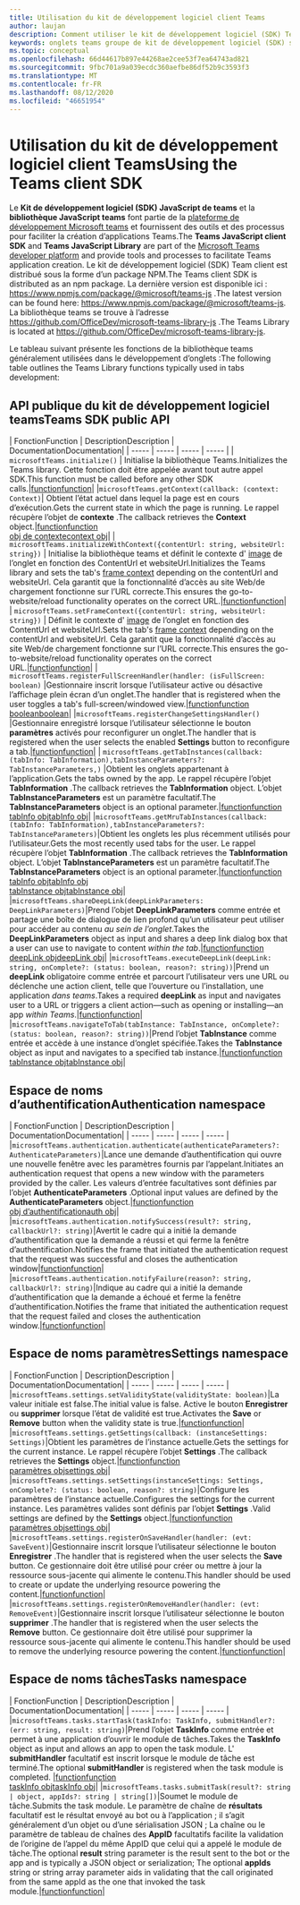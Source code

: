 ```yaml
---
title: Utilisation du kit de développement logiciel client Teams
author: laujan
description: Comment utiliser le kit de développement logiciel (SDK) Team client pour ajouter une fonctionnalité de teams à vos onglets personnalisés
keywords: onglets teams groupe de kit de développement logiciel (SDK) statique Java personnel
ms.topic: conceptual
ms.openlocfilehash: 66d44617b897e44268ae2cee53f7ea64743ad821
ms.sourcegitcommit: 9fbc701a9a039ecdc360aefbe86df52b9c3593f3
ms.translationtype: MT
ms.contentlocale: fr-FR
ms.lasthandoff: 08/12/2020
ms.locfileid: "46651954"
---
```

# <a name="using-the-teams-client-sdk"></a><span data-ttu-id="867bc-104">Utilisation du kit de développement logiciel client Teams</span><span class="sxs-lookup"><span data-stu-id="867bc-104">Using the Teams client SDK</span></span>

<span data-ttu-id="867bc-105">Le **Kit de développement logiciel (SDK) JavaScript de teams**  et la **bibliothèque JavaScript teams** font partie de la [plateforme de développement Microsoft teams](https://msdn.microsoft.com/microsoft-teams) et fournissent des outils et des processus pour faciliter la création d’applications Teams.</span><span class="sxs-lookup"><span data-stu-id="867bc-105">The **Teams JavaScript client SDK**  and **Teams JavaScript Library** are part of the [Microsoft Teams developer platform](https://msdn.microsoft.com/microsoft-teams) and provide tools and processes to facilitate Teams application creation.</span></span> <span data-ttu-id="867bc-106">Le kit de développement logiciel (SDK) Team client est distribué sous la forme d’un package NPM.</span><span class="sxs-lookup"><span data-stu-id="867bc-106">The Teams client SDK is distributed as an npm package.</span></span> <span data-ttu-id="867bc-107">La dernière version est disponible ici : <https://www.npmjs.com/package/@microsoft/teams-js> .</span><span class="sxs-lookup"><span data-stu-id="867bc-107">The latest version can be found here: <https://www.npmjs.com/package/@microsoft/teams-js>.</span></span> <span data-ttu-id="867bc-108">La bibliothèque teams se trouve à l’adresse <https://github.com/OfficeDev/microsoft-teams-library-js> .</span><span class="sxs-lookup"><span data-stu-id="867bc-108">The Teams Library is located at <https://github.com/OfficeDev/microsoft-teams-library-js>.</span></span>

<span data-ttu-id="867bc-109">Le tableau suivant présente les fonctions de la bibliothèque teams généralement utilisées dans le développement d’onglets :</span><span class="sxs-lookup"><span data-stu-id="867bc-109">The following table outlines the Teams Library functions typically used in tabs development:</span></span>

## <a name="teams-sdk-public-api"></a><span data-ttu-id="867bc-110">API publique du kit de développement logiciel teams</span><span class="sxs-lookup"><span data-stu-id="867bc-110">Teams SDK public API</span></span> 

| <span data-ttu-id="867bc-111">Fonction</span><span class="sxs-lookup"><span data-stu-id="867bc-111">Function</span></span>  | <span data-ttu-id="867bc-112">Description</span><span class="sxs-lookup"><span data-stu-id="867bc-112">Description</span></span>          | <span data-ttu-id="867bc-113">Documentation</span><span class="sxs-lookup"><span data-stu-id="867bc-113">Documentation</span></span>|
| -----     | -----     | -----    | -----        |
| `microsoftTeams.initialize()` | <span data-ttu-id="867bc-114">Initialise la bibliothèque Teams.</span><span class="sxs-lookup"><span data-stu-id="867bc-114">Initializes the Teams library.</span></span> <span data-ttu-id="867bc-115">Cette fonction doit être appelée avant tout autre appel SDK.</span><span class="sxs-lookup"><span data-stu-id="867bc-115">This function must be called before any other SDK calls.</span></span>|[<span data-ttu-id="867bc-116">function</span><span class="sxs-lookup"><span data-stu-id="867bc-116">function</span></span>](/javascript/api/@microsoft/teams-js/microsoftteams?view=msteams-client-js-latest#initialize-any-)|
|`microsoftTeams.getContext(callback: (context: Context)`| <span data-ttu-id="867bc-117">Obtient l’état actuel dans lequel la page est en cours d’exécution.</span><span class="sxs-lookup"><span data-stu-id="867bc-117">Gets the current state in which the page is running.</span></span> <span data-ttu-id="867bc-118">Le rappel récupère l’objet de **contexte** .</span><span class="sxs-lookup"><span data-stu-id="867bc-118">The callback retrieves the **Context** object.</span></span>|[<span data-ttu-id="867bc-119">function</span><span class="sxs-lookup"><span data-stu-id="867bc-119">function</span></span>](/javascript/api/@microsoft/teams-js/microsoftteams?view=msteams-client-js-latest#getcontext--context--context-----void-)<br/>[<span data-ttu-id="867bc-120">obj de contexte</span><span class="sxs-lookup"><span data-stu-id="867bc-120">context obj</span></span>](/javascript/api/@microsoft/teams-js/microsoftteams.context?view=msteams-client-js-latest)|
| `microsoftTeams.initializeWithContext({contentUrl: string, websiteUrl: string})` | <span data-ttu-id="867bc-121">Initialise la bibliothèque teams et définit le contexte d' [image](/javascript/api/@microsoft/teams-js/microsoftteams.framecontext?view=msteams-client-js-latest) de l’onglet en fonction des ContentUrl et websiteUrl.</span><span class="sxs-lookup"><span data-stu-id="867bc-121">Initializes the Teams library and sets the tab's [frame context](/javascript/api/@microsoft/teams-js/microsoftteams.framecontext?view=msteams-client-js-latest) depending on the contentUrl and websiteUrl.</span></span> <span data-ttu-id="867bc-122">Cela garantit que la fonctionnalité d’accès au site Web/de chargement fonctionne sur l’URL correcte.</span><span class="sxs-lookup"><span data-stu-id="867bc-122">This ensures the go-to-website/reload functionality operates on the correct URL.</span></span>|[<span data-ttu-id="867bc-123">function</span><span class="sxs-lookup"><span data-stu-id="867bc-123">function</span></span>](/javascript/api/@microsoft/teams-js/microsoftteams?view=msteams-client-js-latest#initializewithframecontext-framecontext--------void--string---)|
| `microsoftTeams.setFrameContext({contentUrl: string, websiteUrl: string})` | <span data-ttu-id="867bc-124">Définit le contexte d' [image](/javascript/api/@microsoft/teams-js/microsoftteams.framecontext?view=msteams-client-js-latest) de l’onglet en fonction des ContentUrl et websiteUrl.</span><span class="sxs-lookup"><span data-stu-id="867bc-124">Sets the tab's [frame context](/javascript/api/@microsoft/teams-js/microsoftteams.framecontext?view=msteams-client-js-latest) depending on the contentUrl and websiteUrl.</span></span> <span data-ttu-id="867bc-125">Cela garantit que la fonctionnalité d’accès au site Web/de chargement fonctionne sur l’URL correcte.</span><span class="sxs-lookup"><span data-stu-id="867bc-125">This ensures the go-to-website/reload functionality operates on the correct URL.</span></span>|[<span data-ttu-id="867bc-126">function</span><span class="sxs-lookup"><span data-stu-id="867bc-126">function</span></span>](/javascript/api/@microsoft/teams-js/microsoftteams?view=msteams-client-js-latest#setframecontext-framecontext-)|
| `microsoftTeams.registerFullScreenHandler(handler: (isFullScreen: boolean)` |<span data-ttu-id="867bc-127">Gestionnaire inscrit lorsque l’utilisateur active ou désactive l’affichage plein écran d’un onglet.</span><span class="sxs-lookup"><span data-stu-id="867bc-127">The handler that is registered when the user toggles a tab's full-screen/windowed view.</span></span>|[<span data-ttu-id="867bc-128">function</span><span class="sxs-lookup"><span data-stu-id="867bc-128">function</span></span>](/javascript/api/@microsoft/teams-js/microsoftteams?view=msteams-client-js-latest#registerfullscreenhandler--isfullscreen--boolean-----void-)<br/>[<span data-ttu-id="867bc-129">boolean</span><span class="sxs-lookup"><span data-stu-id="867bc-129">boolean</span></span>](/javascript/api/@microsoft/teams-js/microsoftteams.context?view=msteams-client-js-latest#isfullscreen)|
|`microsoftTeams.registerChangeSettingsHandler()` |<span data-ttu-id="867bc-130">Gestionnaire enregistré lorsque l’utilisateur sélectionne le bouton **paramètres** activés pour reconfigurer un onglet.</span><span class="sxs-lookup"><span data-stu-id="867bc-130">The handler that is registered when the user selects the enabled **Settings** button to reconfigure a tab.</span></span>|[<span data-ttu-id="867bc-131">function</span><span class="sxs-lookup"><span data-stu-id="867bc-131">function</span></span>](/javascript/api/@microsoft/teams-js/microsoftteams?view=msteams-client-js-latest#registerchangesettingshandler-------void-)|
| `microsoftTeams.getTabInstances(callback: (tabInfo: TabInformation),tabInstanceParameters?: TabInstanceParameters,)` |<span data-ttu-id="867bc-132">Obtient les onglets appartenant à l’application.</span><span class="sxs-lookup"><span data-stu-id="867bc-132">Gets the tabs owned by the app.</span></span> <span data-ttu-id="867bc-133">Le rappel récupère l’objet **TabInformation** .</span><span class="sxs-lookup"><span data-stu-id="867bc-133">The callback retrieves the **TabInformation** object.</span></span> <span data-ttu-id="867bc-134">L’objet **TabInstanceParameters** est un paramètre facultatif.</span><span class="sxs-lookup"><span data-stu-id="867bc-134">The **TabInstanceParameters** object is an optional parameter.</span></span>|[<span data-ttu-id="867bc-135">function</span><span class="sxs-lookup"><span data-stu-id="867bc-135">function</span></span>](/javascript/api/@microsoft/teams-js/microsoftteams?view=msteams-client-js-latest#gettabinstances--tabinfo--tabinformation-----void--tabinstanceparameters-)<br/>[<span data-ttu-id="867bc-136">tabInfo obj</span><span class="sxs-lookup"><span data-stu-id="867bc-136">tabInfo obj</span></span>](/javascript/api/@microsoft/teams-js/microsoftteams.tabinformation?view=msteams-client-js-latest)|
|`microsoftTeams.getMruTabInstances(callback: (tabInfo: TabInformation),tabInstanceParameters?: TabInstanceParameters)`|<span data-ttu-id="867bc-137">Obtient les onglets les plus récemment utilisés pour l’utilisateur.</span><span class="sxs-lookup"><span data-stu-id="867bc-137">Gets the most recently used tabs for the user.</span></span> <span data-ttu-id="867bc-138">Le rappel récupère l’objet **TabInformation** .</span><span class="sxs-lookup"><span data-stu-id="867bc-138">The callback retrieves the **TabInformation** object.</span></span> <span data-ttu-id="867bc-139">L’objet **TabInstanceParameters** est un paramètre facultatif.</span><span class="sxs-lookup"><span data-stu-id="867bc-139">The **TabInstanceParameters** object is an optional parameter.</span></span>|[<span data-ttu-id="867bc-140">function</span><span class="sxs-lookup"><span data-stu-id="867bc-140">function</span></span>](/javascript/api/@microsoft/teams-js/microsoftteams?view=msteams-client-js-latest#getmrutabinstances--tabinfo--tabinformation-----void--tabinstanceparameters-)<br/>[<span data-ttu-id="867bc-141">tabInfo obj</span><span class="sxs-lookup"><span data-stu-id="867bc-141">tabInfo obj</span></span>](/javascript/api/@microsoft/teams-js/microsoftteams.teaminformation?view=msteams-client-js-latest)<br/>[<span data-ttu-id="867bc-142">tabInstance obj</span><span class="sxs-lookup"><span data-stu-id="867bc-142">tabInstance obj</span></span>](/javascript/api/@microsoft/teams-js/microsoftteams.tabinstanceparameters?view=msteams-client-js-latest)|
|`microsoftTeams.shareDeepLink(deepLinkParameters: DeepLinkParameters)`|<span data-ttu-id="867bc-143">Prend l’objet **DeepLinkParameters** comme entrée et partage une boîte de dialogue de lien profond qu’un utilisateur peut utiliser pour accéder au contenu *au sein de l’onglet*.</span><span class="sxs-lookup"><span data-stu-id="867bc-143">Takes the **DeepLinkParameters** object as input and shares a deep link dialog box that a user can use to navigate to content *within the tab*.</span></span>|[<span data-ttu-id="867bc-144">function</span><span class="sxs-lookup"><span data-stu-id="867bc-144">function</span></span>](/javascript/api/@microsoft/teams-js/microsoftteams?view=msteams-client-js-latest#sharedeeplink-deeplinkparameters-)<br/>[<span data-ttu-id="867bc-145">deepLink obj</span><span class="sxs-lookup"><span data-stu-id="867bc-145">deepLink obj</span></span>](/javascript/api/@microsoft/teams-js/microsoftteams.deeplinkparameters?view=msteams-client-js-latest)|
|`microsoftTeams.executeDeepLink(deepLink: string, onComplete?: (status: boolean, reason?: string))`|<span data-ttu-id="867bc-146">Prend un **deepLink** obligatoire comme entrée et parcourt l’utilisateur vers une URL ou déclenche une action client, telle que l’ouverture ou l’installation, une application *dans teams*.</span><span class="sxs-lookup"><span data-stu-id="867bc-146">Takes a required **deepLink** as input and navigates user to a URL or triggers a client action—such as opening or installing—an app *within Teams*.</span></span>|[<span data-ttu-id="867bc-147">function</span><span class="sxs-lookup"><span data-stu-id="867bc-147">function</span></span>](/javascript/api/@microsoft/teams-js/microsoftteams?view=msteams-client-js-latest#executedeeplink-string---status--boolean--reason---string-----void-)|
|`microsoftTeams.navigateToTab(tabInstance: TabInstance, onComplete?: (status: boolean, reason?: string))`|<span data-ttu-id="867bc-148">Prend l’objet **TabInstance** comme entrée et accède à une instance d’onglet spécifiée.</span><span class="sxs-lookup"><span data-stu-id="867bc-148">Takes the **TabInstance** object as input and navigates to a specified tab instance.</span></span>|[<span data-ttu-id="867bc-149">function</span><span class="sxs-lookup"><span data-stu-id="867bc-149">function</span></span>](/javascript/api/@microsoft/teams-js/microsoftteams?view=msteams-client-js-latest#navigatetotab-tabinstance-)<br/>[<span data-ttu-id="867bc-150">tabInstance obj</span><span class="sxs-lookup"><span data-stu-id="867bc-150">tabInstance obj</span></span>](/javascript/api/@microsoft/teams-js/microsoftteams.tabinstance?view=msteams-client-js-latest)|

## <a name="authentication-namespace"></a><span data-ttu-id="867bc-151">Espace de noms d’authentification</span><span class="sxs-lookup"><span data-stu-id="867bc-151">Authentication namespace</span></span>

| <span data-ttu-id="867bc-152">Fonction</span><span class="sxs-lookup"><span data-stu-id="867bc-152">Function</span></span>  | <span data-ttu-id="867bc-153">Description</span><span class="sxs-lookup"><span data-stu-id="867bc-153">Description</span></span>          | <span data-ttu-id="867bc-154">Documentation</span><span class="sxs-lookup"><span data-stu-id="867bc-154">Documentation</span></span>|
| -----     | -----     | -----    | -----        |
|`microsoftTeams.authentication.authenticate(authenticateParameters?: AuthenticateParameters)`|<span data-ttu-id="867bc-155">Lance une demande d’authentification qui ouvre une nouvelle fenêtre avec les paramètres fournis par l’appelant.</span><span class="sxs-lookup"><span data-stu-id="867bc-155">Initiates an authentication request that opens a new window with the parameters provided by the caller.</span></span> <span data-ttu-id="867bc-156">Les valeurs d’entrée facultatives sont définies par l’objet **AuthenticateParameters** .</span><span class="sxs-lookup"><span data-stu-id="867bc-156">Optional input values are defined by the **AuthenticateParameters** object.</span></span>|[<span data-ttu-id="867bc-157">function</span><span class="sxs-lookup"><span data-stu-id="867bc-157">function</span></span>](/javascript/api/@microsoft/teams-js/microsoftteams.authentication?view=msteams-client-js-latest#authenticate-authenticateparameters-)<br/>[<span data-ttu-id="867bc-158">obj d’authentification</span><span class="sxs-lookup"><span data-stu-id="867bc-158">auth obj</span></span>](/javascript/api/@microsoft/teams-js/microsoftteams.authentication.authenticateparameters?view=msteams-client-js-latest)|
|`microsoftTeams.authentication.notifySuccess(result?: string, callbackUrl?: string)`|<span data-ttu-id="867bc-159">Avertit le cadre qui a initié la demande d’authentification que la demande a réussi et qui ferme la fenêtre d’authentification.</span><span class="sxs-lookup"><span data-stu-id="867bc-159">Notifies the frame that initiated the authentication request that the request was successful and closes the authentication window</span></span>|[<span data-ttu-id="867bc-160">function</span><span class="sxs-lookup"><span data-stu-id="867bc-160">function</span></span>](/javascript/api/@microsoft/teams-js/microsoftteams.authentication?view=msteams-client-js-latest#notifysuccess-string--string-)|
|`microsoftTeams.authentication.notifyFailure(reason?: string, callbackUrl?: string)`|<span data-ttu-id="867bc-161">Indique au cadre qui a initié la demande d’authentification que la demande a échoué et ferme la fenêtre d’authentification.</span><span class="sxs-lookup"><span data-stu-id="867bc-161">Notifies the frame that initiated the authentication request that the request failed and closes the authentication window.</span></span>|[<span data-ttu-id="867bc-162">function</span><span class="sxs-lookup"><span data-stu-id="867bc-162">function</span></span>](/javascript/api/@microsoft/teams-js/microsoftteams.authentication?view=msteams-client-js-latest#notifyfailure-string--string-)|

## <a name="settings-namespace"></a><span data-ttu-id="867bc-163">Espace de noms paramètres</span><span class="sxs-lookup"><span data-stu-id="867bc-163">Settings namespace</span></span>

| <span data-ttu-id="867bc-164">Fonction</span><span class="sxs-lookup"><span data-stu-id="867bc-164">Function</span></span>  | <span data-ttu-id="867bc-165">Description</span><span class="sxs-lookup"><span data-stu-id="867bc-165">Description</span></span>          | <span data-ttu-id="867bc-166">Documentation</span><span class="sxs-lookup"><span data-stu-id="867bc-166">Documentation</span></span>|
| -----     | -----     | -----    | -----        |
|`microsoftTeams.settings.setValidityState(validityState: boolean)`|<span data-ttu-id="867bc-167">La valeur initiale est false.</span><span class="sxs-lookup"><span data-stu-id="867bc-167">The initial value is false.</span></span> <span data-ttu-id="867bc-168">Active le bouton **Enregistrer** ou **supprimer** lorsque l’état de validité est true.</span><span class="sxs-lookup"><span data-stu-id="867bc-168">Activates the **Save** or **Remove** button when the validity state is true.</span></span>|[<span data-ttu-id="867bc-169">function</span><span class="sxs-lookup"><span data-stu-id="867bc-169">function</span></span>](/javascript/api/@microsoft/teams-js/microsoftteams.settings?view=msteams-client-js-latest#setvaliditystate-boolean-)|
|`microsoftTeams.settings.getSettings(callback: (instanceSettings: Settings)`|<span data-ttu-id="867bc-170">Obtient les paramètres de l’instance actuelle.</span><span class="sxs-lookup"><span data-stu-id="867bc-170">Gets the settings for the current instance.</span></span> <span data-ttu-id="867bc-171">Le rappel récupère l’objet **Settings** .</span><span class="sxs-lookup"><span data-stu-id="867bc-171">The callback retrieves the **Settings** object.</span></span>|[<span data-ttu-id="867bc-172">function</span><span class="sxs-lookup"><span data-stu-id="867bc-172">function</span></span>](/javascript/api/@microsoft/teams-js/microsoftteams.settings?view=msteams-client-js-latest#getsettings--instancesettings--settings-----void-)<br/>[<span data-ttu-id="867bc-173">paramètres obj</span><span class="sxs-lookup"><span data-stu-id="867bc-173">settings obj</span></span>](/javascript/api/@microsoft/teams-js/microsoftteams.settings.settings?view=msteams-client-js-latest)|
|`microsoftTeams.settings.setSettings(instanceSettings: Settings, onComplete?: (status: boolean, reason?: string)`|<span data-ttu-id="867bc-174">Configure les paramètres de l’instance actuelle.</span><span class="sxs-lookup"><span data-stu-id="867bc-174">Configures the settings for the current instance.</span></span> <span data-ttu-id="867bc-175">Les paramètres valides sont définis par l’objet **Settings** .</span><span class="sxs-lookup"><span data-stu-id="867bc-175">Valid settings are defined by the **Settings** object.</span></span>|[<span data-ttu-id="867bc-176">function</span><span class="sxs-lookup"><span data-stu-id="867bc-176">function</span></span>](/javascript/api/@microsoft/teams-js/microsoftteams.settings?view=msteams-client-js-latest#setsettings-settings-)<br/>[<span data-ttu-id="867bc-177">paramètres obj</span><span class="sxs-lookup"><span data-stu-id="867bc-177">settings obj</span></span>](/javascript/api/@microsoft/teams-js/microsoftteams.settings.settings?view=msteams-client-js-latest)|
|`microsoftTeams.settings.registerOnSaveHandler(handler: (evt: SaveEvent)`|<span data-ttu-id="867bc-178">Gestionnaire inscrit lorsque l’utilisateur sélectionne le bouton **Enregistrer** .</span><span class="sxs-lookup"><span data-stu-id="867bc-178">The handler that is registered when the user selects the **Save** button.</span></span> <span data-ttu-id="867bc-179">Ce gestionnaire doit être utilisé pour créer ou mettre à jour la ressource sous-jacente qui alimente le contenu.</span><span class="sxs-lookup"><span data-stu-id="867bc-179">This handler should be used to create or update the underlying resource powering the content.</span></span>|[<span data-ttu-id="867bc-180">function</span><span class="sxs-lookup"><span data-stu-id="867bc-180">function</span></span>](/javascript/api/@microsoft/teams-js/microsoftteams.settings?view=msteams-client-js-latest#registeronsavehandler--evt--saveevent-----void-)|
|`microsoftTeams.settings.registerOnRemoveHandler(handler: (evt: RemoveEvent)`|<span data-ttu-id="867bc-181">Gestionnaire inscrit lorsque l’utilisateur sélectionne le bouton **supprimer** .</span><span class="sxs-lookup"><span data-stu-id="867bc-181">The handler that is registered when the user selects the **Remove** button.</span></span> <span data-ttu-id="867bc-182">Ce gestionnaire doit être utilisé pour supprimer la ressource sous-jacente qui alimente le contenu.</span><span class="sxs-lookup"><span data-stu-id="867bc-182">This handler should be used to remove the underlying resource powering the content.</span></span>|[<span data-ttu-id="867bc-183">function</span><span class="sxs-lookup"><span data-stu-id="867bc-183">function</span></span>](/javascript/api/@microsoft/teams-js/microsoftteams.settings?view=msteams-client-js-latest#registeronremovehandler--evt--removeevent-----void-)|

## <a name="tasks-namespace"></a><span data-ttu-id="867bc-184">Espace de noms tâches</span><span class="sxs-lookup"><span data-stu-id="867bc-184">Tasks namespace</span></span>

| <span data-ttu-id="867bc-185">Fonction</span><span class="sxs-lookup"><span data-stu-id="867bc-185">Function</span></span>  | <span data-ttu-id="867bc-186">Description</span><span class="sxs-lookup"><span data-stu-id="867bc-186">Description</span></span>          | <span data-ttu-id="867bc-187">Documentation</span><span class="sxs-lookup"><span data-stu-id="867bc-187">Documentation</span></span>|
| -----     | -----     | -----    | -----        |
|`microsoftTeams.tasks.startTask(taskInfo: TaskInfo, submitHandler?: (err: string, result: string)`|<span data-ttu-id="867bc-188">Prend l’objet **TaskInfo** comme entrée et permet à une application d’ouvrir le module de tâches.</span><span class="sxs-lookup"><span data-stu-id="867bc-188">Takes the **TaskInfo** object as input and allows an app to open the task module.</span></span> <span data-ttu-id="867bc-189">L' **submitHandler** facultatif est inscrit lorsque le module de tâche est terminé.</span><span class="sxs-lookup"><span data-stu-id="867bc-189">The optional **submitHandler** is registered when the task module is completed.</span></span> |[<span data-ttu-id="867bc-190">function</span><span class="sxs-lookup"><span data-stu-id="867bc-190">function</span></span>](/javascript/api/@microsoft/teams-js/microsoftteams.tasks?view=msteams-client-js-latest#starttask-taskinfo---err--string--result--string-----void-)<br/>[<span data-ttu-id="867bc-191">taskInfo obj</span><span class="sxs-lookup"><span data-stu-id="867bc-191">taskInfo obj</span></span>](/javascript/api/@microsoft/teams-js/microsoftteams.taskinfo?view=msteams-client-js-latest)|
|`microsoftTeams.tasks.submitTask(result?: string | object, appIds?: string | string[])`|<span data-ttu-id="867bc-192">Soumet le module de tâche.</span><span class="sxs-lookup"><span data-stu-id="867bc-192">Submits the task module.</span></span> <span data-ttu-id="867bc-193">Le paramètre de chaîne de **résultats** facultatif est le résultat envoyé au bot ou à l’application ; il s’agit généralement d’un objet ou d’une sérialisation JSON ; La chaîne ou le paramètre de tableau de chaînes des **AppID** facultatifs facilite la validation de l’origine de l’appel du même AppID que celui qui a appelé le module de tâche.</span><span class="sxs-lookup"><span data-stu-id="867bc-193">The optional **result** string parameter is the result sent to the bot or the app and is typically a JSON object or serialization; The optional **appIds** string or string array parameter aids in validating that the call originated from the same appId as the one that invoked the task module.</span></span>|[<span data-ttu-id="867bc-194">function</span><span class="sxs-lookup"><span data-stu-id="867bc-194">function</span></span>](/javascript/api/@microsoft/teams-js/microsoftteams.tasks?view=msteams-client-js-latest#submittask-string---object--string---string---)|
